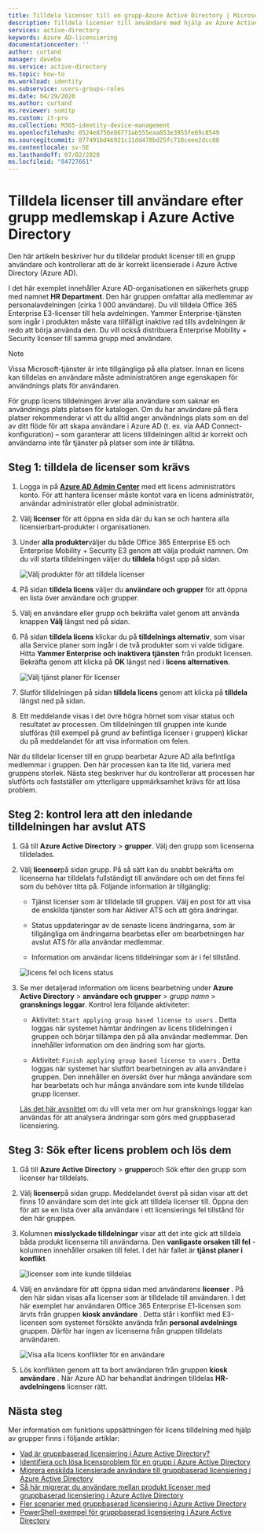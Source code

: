 ```yaml
---
title: Tilldela licenser till en grupp-Azure Active Directory | Microsoft Docs
description: Tilldela licenser till användare med hjälp av Azure Active Directory Group Licensing
services: active-directory
keywords: Azure AD-licensiering
documentationcenter: ''
author: curtand
manager: daveba
ms.service: active-directory
ms.topic: how-to
ms.workload: identity
ms.subservice: users-groups-roles
ms.date: 04/29/2020
ms.author: curtand
ms.reviewer: sumitp
ms.custom: it-pro
ms.collection: M365-identity-device-management
ms.openlocfilehash: 0524e8756e86771ab555eaa853e3955fe69c8549
ms.sourcegitcommit: 877491bd46921c11dd478bd25fc718ceee2dcc08
ms.contentlocale: sv-SE
ms.lasthandoff: 07/02/2020
ms.locfileid: "84727661"
---
```

# <a name="assign-licenses-to-users-by-group-membership-in-azure-active-directory"></a>Tilldela licenser till användare efter grupp medlemskap i Azure Active Directory

Den här artikeln beskriver hur du tilldelar produkt licenser till en grupp användare och kontrollerar att de är korrekt licensierade i Azure Active Directory (Azure AD).

I det här exemplet innehåller Azure AD-organisationen en säkerhets grupp med namnet **HR Department**. Den här gruppen omfattar alla medlemmar av personalavdelningen (cirka 1 000 användare). Du vill tilldela Office 365 Enterprise E3-licenser till hela avdelningen. Yammer Enterprise-tjänsten som ingår i produkten måste vara tillfälligt inaktive rad tills avdelningen är redo att börja använda den. Du vill också distribuera Enterprise Mobility + Security licenser till samma grupp med användare.

> [!NOTE]
> Vissa Microsoft-tjänster är inte tillgängliga på alla platser. Innan en licens kan tilldelas en användare måste administratören ange egenskapen för användnings plats för användaren.
>
> För grupp licens tilldelningen ärver alla användare som saknar en användnings plats platsen för katalogen. Om du har användare på flera platser rekommenderar vi att du alltid anger användnings plats som en del av ditt flöde för att skapa användare i Azure AD (t. ex. via AAD Connect-konfiguration) – som garanterar att licens tilldelningen alltid är korrekt och användarna inte får tjänster på platser som inte är tillåtna.

## <a name="step-1-assign-the-required-licenses"></a>Steg 1: tilldela de licenser som krävs

1. Logga in på [**Azure AD Admin Center**](https://aad.portal.azure.com) med ett licens administratörs konto. För att hantera licenser måste kontot vara en licens administratör, användar administratör eller global administratör.

1. Välj **licenser** för att öppna en sida där du kan se och hantera alla licensierbart-produkter i organisationen.

1. Under **alla produkter**väljer du både Office 365 Enterprise E5 och Enterprise Mobility + Security E3 genom att välja produkt namnen. Om du vill starta tilldelningen väljer du **tilldela** högst upp på sidan.

   ![Välj produkter för att tilldela licenser](./media/licensing-groups-assign/licenses-all-products-assign.png)
  
1. På sidan **tilldela licens** väljer du **användare och grupper** för att öppna en lista över användare och grupper.

1. Välj en användare eller grupp och bekräfta valet genom att använda knappen **Välj** längst ned på sidan.

1. På sidan **tilldela licens** klickar du på **tilldelnings alternativ**, som visar alla Service planer som ingår i de två produkter som vi valde tidigare. Hitta **Yammer Enterprise** **och inaktivera tjänsten** från produkt licensen. Bekräfta genom att klicka på **OK** längst ned i **licens alternativen**.

   ![Välj tjänst planer för licenser](./media/licensing-groups-assign/assignment-options.png)
  
1. Slutför tilldelningen på sidan **tilldela licens** genom att klicka på **tilldela** längst ned på sidan.

1. Ett meddelande visas i det övre högra hörnet som visar status och resultatet av processen. Om tilldelningen till gruppen inte kunde slutföras (till exempel på grund av befintliga licenser i gruppen) klickar du på meddelandet för att visa information om felen.

När du tilldelar licenser till en grupp bearbetar Azure AD alla befintliga medlemmar i gruppen. Den här processen kan ta lite tid, variera med gruppens storlek. Nästa steg beskriver hur du kontrollerar att processen har slutförts och fastställer om ytterligare uppmärksamhet krävs för att lösa problem.

## <a name="step-2-verify-that-the-initial-assignment-has-finished"></a>Steg 2: kontrol lera att den inledande tilldelningen har avslut ATS

1. Gå till **Azure Active Directory**  >  **grupper**. Välj den grupp som licenserna tilldelades.

1. Välj **licenser**på sidan grupp. På så sätt kan du snabbt bekräfta om licenserna har tilldelats fullständigt till användare och om det finns fel som du behöver titta på. Följande information är tillgänglig:

   - Tjänst licenser som är tilldelade till gruppen. Välj en post för att visa de enskilda tjänster som har Aktiver ATS och att göra ändringar.

   - Status uppdateringar av de senaste licens ändringarna, som är tillgängliga om ändringarna bearbetas eller om bearbetningen har avslut ATS för alla användar medlemmar.

   - Information om användar licens tilldelningar som är i fel tillstånd.

   ![licens fel och licens status](./media/licensing-groups-assign/assignment-errors.png)

1. Se mer detaljerad information om licens bearbetning under **Azure Active Directory**  >  **användare och grupper**  >  *grupp namn*  >  **gransknings loggar**. Kontrol lera följande aktiviteter:

   - Aktivitet: `Start applying group based license to users` . Detta loggas när systemet hämtar ändringen av licens tilldelningen i gruppen och börjar tillämpa den på alla användar medlemmar. Den innehåller information om den ändring som har gjorts.

   - Aktivitet: `Finish applying group based license to users` . Detta loggas när systemet har slutfört bearbetningen av alla användare i gruppen. Den innehåller en översikt över hur många användare som har bearbetats och hur många användare som inte kunde tilldelas grupp licenser.

   [Läs det här avsnittet](licensing-group-advanced.md#use-audit-logs-to-monitor-group-based-licensing-activity) om du vill veta mer om hur gransknings loggar kan användas för att analysera ändringar som görs med gruppbaserad licensiering.

## <a name="step-3-check-for-license-problems-and-resolve-them"></a>Steg 3: Sök efter licens problem och lös dem

1. Gå till **Azure Active Directory**  >  **grupper**och Sök efter den grupp som licenser har tilldelats.
1. Välj **licenser**på sidan grupp. Meddelandet överst på sidan visar att det finns 10 användare som det inte gick att tilldela licenser till. Öppna den för att se en lista över alla användare i ett licensierings fel tillstånd för den här gruppen.
1. Kolumnen **misslyckade tilldelningar** visar att det inte gick att tilldela båda produkt licenserna till användarna. Den **vanligaste orsaken till fel** -kolumnen innehåller orsaken till felet. I det här fallet är **tjänst planer i konflikt**.

   ![licenser som inte kunde tilldelas](./media/licensing-groups-assign/failed-assignments.png)

1. Välj en användare för att öppna sidan med användarens **licenser** . På den här sidan visas alla licenser som är tilldelade till användaren. I det här exemplet har användaren Office 365 Enterprise E1-licensen som ärvts från gruppen **kiosk användare** . Detta står i konflikt med E3-licensen som systemet försökte använda från **personal avdelnings** gruppen. Därför har ingen av licenserna från gruppen tilldelats användaren.

   ![Visa alla licens konflikter för en användare](./media/licensing-groups-assign/user-licence-conflicting-service-plans.png)

1. Lös konflikten genom att ta bort användaren från gruppen **kiosk användare** . När Azure AD har behandlat ändringen tilldelas **HR-avdelningens** licenser rätt.

## <a name="next-steps"></a>Nästa steg

Mer information om funktions uppsättningen för licens tilldelning med hjälp av grupper finns i följande artiklar:

- [Vad är gruppbaserad licensiering i Azure Active Directory?](/azure/active-directory/fundamentals/active-directory-licensing-whatis-azure-portal?context=azure/active-directory/users-groups-roles/context/ugr-context)
- [Identifiera och lösa licensproblem för en grupp i Azure Active Directory](licensing-groups-resolve-problems.md)
- [Migrera enskilda licensierade användare till gruppbaserad licensiering i Azure Active Directory](licensing-groups-migrate-users.md)
- [Så här migrerar du användare mellan produkt licenser med gruppbaserad licensiering i Azure Active Directory](licensing-groups-change-licenses.md)
- [Fler scenarier med gruppbaserad licensiering i Azure Active Directory](../active-directory-licensing-group-advanced.md)
- [PowerShell-exempel för gruppbaserad licensiering i Azure Active Directory](licensing-ps-examples.md)
